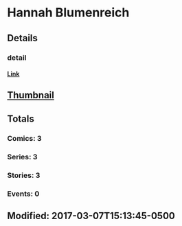 # Hannah  Blumenreich 
## Details
### detail
#### [Link](http://marvel.com/comics/creators/13024/hannah_blumenreich?utm_campaign=apiRef&utm_source=225578a89fc76f3d20fbffda5d17a88d)
## [Thumbnail](http://i.annihil.us/u/prod/marvel/i/mg/b/40/image_not_available.jpg)
## Totals
### Comics: 3
### Series: 3
### Stories: 3
### Events: 0
## Modified: 2017-03-07T15:13:45-0500